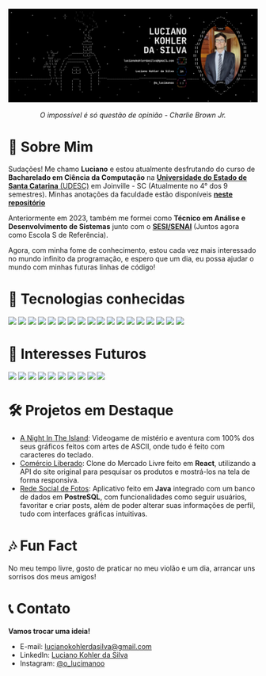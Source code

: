 ![Banner do perfil](./banner.png)
<p align="center"><i>O impossível é só questão de opinião - Charlie Brown Jr.</i></p>

# 👤 Sobre Mim
  Sudações! Me chamo **Luciano** e estou atualmente desfrutando do curso de **Bacharelado em Ciência da Computação** na [**Universidade do Estado de Santa Catarina** (UDESC)](https://www.udesc.br/) em Joinville - SC (Atualmente no 4° dos 9 semestres). Minhas anotações da faculdade estão disponíveis [**neste repositório**](https://github.com/LucianoKohler/BachareladoEmCienciaDaComputacao)

  Anteriormente em 2023, também me formei como **Técnico em Análise e Desenvolvimento de Sistemas** junto com o [**SESI/SENAI**](https://cursos.sesisenai.org.br/) (Juntos agora como Escola S de Referência).

  Agora, com minha fome de conhecimento, estou cada vez mais interessado no mundo infinito da programação, e espero que um dia, eu possa ajudar o mundo com minhas futuras linhas de código!

# 🧩 Tecnologias conhecidas
<p align="left">
<img src="https://img.shields.io/badge/C/C++-007ACC?style=for-the-badge&logo=cplusplus&logoColor=white"/>
<img src="https://img.shields.io/badge/Java-f89820?style=for-the-badge&logo=buymeacoffee&logoColor=white"/>
<img src="https://img.shields.io/badge/Python-FFD43B?style=for-the-badge&logo=python&logoColor=blue"/>
<img src="https://img.shields.io/badge/HTML5-E34F26?style=for-the-badge&logo=html5&logoColor=white"/>
<img src="https://img.shields.io/badge/CSS3-1572B6?style=for-the-badge&logo=css&logoColor=white"/>
<img src="https://img.shields.io/badge/Bootstrap_CSS-8312FA?style=for-the-badge&logo=bootstrap&logoColor=white"/>
<img src="https://img.shields.io/badge/Tailwind_CSS-38B2AC?style=for-the-badge&logo=tailwind-css&logoColor=white"/>
<img src="https://img.shields.io/badge/JavaScript-323330?style=for-the-badge&logo=javascript&logoColor=F7DF1E"/>
<img src="https://img.shields.io/badge/TypeScript-007ACC?style=for-the-badge&logo=typescript&logoColor=white"/>
<img src="https://img.shields.io/badge/React-20232A?style=for-the-badge&logo=react&logoColor=61DAFB"/>
<img src="https://img.shields.io/badge/Node%20js-339933?style=for-the-badge&logo=nodedotjs&logoColor=white"/>
<img src="https://img.shields.io/badge/MariaDB-003545?style=for-the-badge&logo=mariadb&logoColor=white"/>
<img src="https://img.shields.io/badge/MySQL-f89820?style=for-the-badge&logo=mysql&logoColor=white"/>
<img src="https://img.shields.io/badge/PostgreSQL-316192?style=for-the-badge&logo=postgresql&logoColor=white"/>
<img src="https://img.shields.io/badge/Figma-F24E1E?style=for-the-badge&logo=figma&logoColor=white"/>
<img src="https://img.shields.io/badge/Canva-%2300C4CC.svg?&style=for-the-badge&logo=Canva&logoColor=white"/>
<img src="https://img.shields.io/badge/Vercel-000000?style=for-the-badge&logo=vercel&logoColor=white"/>
<img src="https://img.shields.io/badge/Insomnia-5849be?style=for-the-badge&logo=Insomnia&logoColor=white"/>
</p>

# 💭 Interesses Futuros
<p align="left">
<img src="https://img.shields.io/badge/Ruby-CC0000?style=for-the-badge&logo=ruby&logoColor=white"/>
<img src="https://img.shields.io/badge/MongoDB-5FC95C?style=for-the-badge&logo=mongodb&logoColor=white"/>
<img src="https://img.shields.io/badge/firebase-ffca28?style=for-the-badge&logo=firebase&logoColor=black"/>
<img src="https://img.shields.io/badge/Docker-2CA5E0?style=for-the-badge&logo=docker&logoColor=white"/>
<img src="https://img.shields.io/badge/AWS-FF9900?style=for-the-badge&logo=amazonaws&logoColor=white"/>
<img src="https://img.shields.io/badge/bun-282a36?style=for-the-badge&logo=bun&logoColor=fbf0df"/>
<img src="https://img.shields.io/badge/Blender-f89820?style=for-the-badge&logo=blender&logoColor=white"/>
<img src="https://img.shields.io/badge/Unity-100000?style=for-the-badge&logo=unity&logoColor=white"/>
<img src="https://img.shields.io/badge/mais Java-f89820?style=for-the-badge&logo=buymeacoffee&logoColor=white"/>
<img src="https://img.shields.io/badge/ e muito mais C/C++-007ACC?style=for-the-badge&logo=cplusplus&logoColor=white"/>


</p>

# 🛠️ Projetos em Destaque
- [A Night In The Island](https://github.com/LucianoKohler/a-night-in-the-island): Videogame de mistério e aventura com 100% dos seus gráficos feitos com artes de ASCII, onde tudo é feito com caracteres do teclado.
- [Comércio Liberado](https://github.com/LucianoKohler/comercio-liberado): Clone do Mercado Livre feito em **React**, utilizando a API do site original para pesquisar os produtos e mostrá-los na tela de forma responsiva.
- [Rede Social de Fotos](https://github.com/LucianoKohler/BachareladoEmCienciaDaComputacao/tree/master/POO%20-%20Programa%C3%A7%C3%A3o%20Orientada%20a%20Objetos/TrabalhoRedeSocialFotos): Aplicativo feito em **Java** integrado com um banco de dados em **PostreSQL**, com funcionalidades como seguir usuários, favoritar e criar posts, além de poder alterar suas informações de perfil, tudo com interfaces gráficas intuitivas.

# 🎶 Fun Fact
No meu tempo livre, gosto de praticar no meu violão e um dia, arrancar uns sorrisos dos meus amigos!

# 📞 Contato
**Vamos trocar uma ideia!**
- E-mail: lucianokohlerdasilva@gmail.com
- LinkedIn: [Luciano Kohler da Silva](https://www.linkedin.com/in/luciano-kohler-da-silva)
- Instagram: [@o_lucimanoo](https://www.instagram.com/o_lucimanoo/)